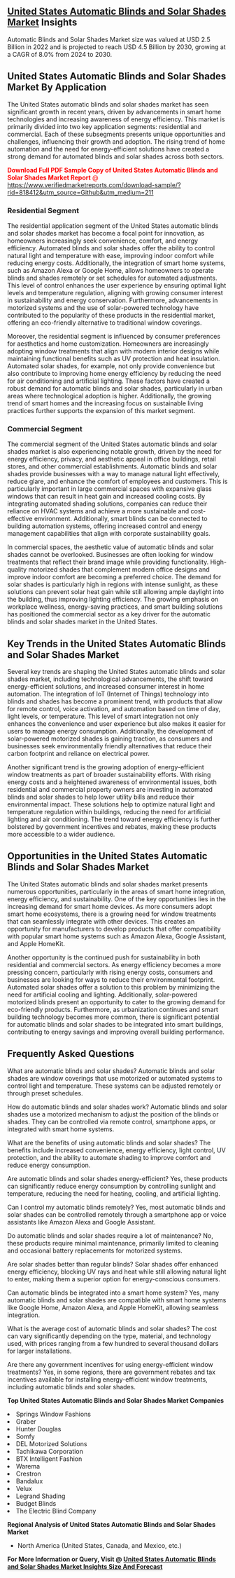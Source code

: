 <h2><a href="https://www.verifiedmarketreports.com/download-sample/?rid=818412&amp;utm_source=Github&amp;utm_medium=211" target="_blank">United States Automatic Blinds and Solar Shades Market</a> Insights</h2><p>Automatic Blinds and Solar Shades Market size was valued at USD 2.5 Billion in 2022 and is projected to reach USD 4.5 Billion by 2030, growing at a CAGR of 8.0% from 2024 to 2030.</p><p><div><h2>United States Automatic Blinds and Solar Shades Market By Application</h2>The United States automatic blinds and solar shades market has seen significant growth in recent years, driven by advancements in smart home technologies and increasing awareness of energy efficiency. This market is primarily divided into two key application segments: residential and commercial. Each of these subsegments presents unique opportunities and challenges, influencing their growth and adoption. The rising trend of home automation and the need for energy-efficient solutions have created a strong demand for automated blinds and solar shades across both sectors.<p><span class=""><span style="color: #ff0000;"><strong>Download Full PDF Sample Copy of United States Automatic Blinds and Solar Shades Market Report</strong> @ </span><a href="https://www.verifiedmarketreports.com/download-sample/?rid=818412&amp;utm_source=Github&amp;utm_medium=211" target="_blank">https://www.verifiedmarketreports.com/download-sample/?rid=818412&amp;utm_source=Github&amp;utm_medium=211</a></span></p><h3>Residential Segment</h3><p>The residential application segment of the United States automatic blinds and solar shades market has become a focal point for innovation, as homeowners increasingly seek convenience, comfort, and energy efficiency. Automated blinds and solar shades offer the ability to control natural light and temperature with ease, improving indoor comfort while reducing energy costs. Additionally, the integration of smart home systems, such as Amazon Alexa or Google Home, allows homeowners to operate blinds and shades remotely or set schedules for automated adjustments. This level of control enhances the user experience by ensuring optimal light levels and temperature regulation, aligning with growing consumer interest in sustainability and energy conservation. Furthermore, advancements in motorized systems and the use of solar-powered technology have contributed to the popularity of these products in the residential market, offering an eco-friendly alternative to traditional window coverings.</p><p>Moreover, the residential segment is influenced by consumer preferences for aesthetics and home customization. Homeowners are increasingly adopting window treatments that align with modern interior designs while maintaining functional benefits such as UV protection and heat insulation. Automated solar shades, for example, not only provide convenience but also contribute to improving home energy efficiency by reducing the need for air conditioning and artificial lighting. These factors have created a robust demand for automatic blinds and solar shades, particularly in urban areas where technological adoption is higher. Additionally, the growing trend of smart homes and the increasing focus on sustainable living practices further supports the expansion of this market segment.</p><h3>Commercial Segment</h3><p>The commercial segment of the United States automatic blinds and solar shades market is also experiencing notable growth, driven by the need for energy efficiency, privacy, and aesthetic appeal in office buildings, retail stores, and other commercial establishments. Automatic blinds and solar shades provide businesses with a way to manage natural light effectively, reduce glare, and enhance the comfort of employees and customers. This is particularly important in large commercial spaces with expansive glass windows that can result in heat gain and increased cooling costs. By integrating automated shading solutions, companies can reduce their reliance on HVAC systems and achieve a more sustainable and cost-effective environment. Additionally, smart blinds can be connected to building automation systems, offering increased control and energy management capabilities that align with corporate sustainability goals.</p><p>In commercial spaces, the aesthetic value of automatic blinds and solar shades cannot be overlooked. Businesses are often looking for window treatments that reflect their brand image while providing functionality. High-quality motorized shades that complement modern office designs and improve indoor comfort are becoming a preferred choice. The demand for solar shades is particularly high in regions with intense sunlight, as these solutions can prevent solar heat gain while still allowing ample daylight into the building, thus improving lighting efficiency. The growing emphasis on workplace wellness, energy-saving practices, and smart building solutions has positioned the commercial sector as a key driver for the automatic blinds and solar shades market in the United States.</p><h2>Key Trends in the United States Automatic Blinds and Solar Shades Market</h2><p>Several key trends are shaping the United States automatic blinds and solar shades market, including technological advancements, the shift toward energy-efficient solutions, and increased consumer interest in home automation. The integration of IoT (Internet of Things) technology into blinds and shades has become a prominent trend, with products that allow for remote control, voice activation, and automation based on time of day, light levels, or temperature. This level of smart integration not only enhances the convenience and user experience but also makes it easier for users to manage energy consumption. Additionally, the development of solar-powered motorized shades is gaining traction, as consumers and businesses seek environmentally friendly alternatives that reduce their carbon footprint and reliance on electrical power.</p><p>Another significant trend is the growing adoption of energy-efficient window treatments as part of broader sustainability efforts. With rising energy costs and a heightened awareness of environmental issues, both residential and commercial property owners are investing in automated blinds and solar shades to help lower utility bills and reduce their environmental impact. These solutions help to optimize natural light and temperature regulation within buildings, reducing the need for artificial lighting and air conditioning. The trend toward energy efficiency is further bolstered by government incentives and rebates, making these products more accessible to a wider audience.</p><h2>Opportunities in the United States Automatic Blinds and Solar Shades Market</h2><p>The United States automatic blinds and solar shades market presents numerous opportunities, particularly in the areas of smart home integration, energy efficiency, and sustainability. One of the key opportunities lies in the increasing demand for smart home devices. As more consumers adopt smart home ecosystems, there is a growing need for window treatments that can seamlessly integrate with other devices. This creates an opportunity for manufacturers to develop products that offer compatibility with popular smart home systems such as Amazon Alexa, Google Assistant, and Apple HomeKit.</p><p>Another opportunity is the continued push for sustainability in both residential and commercial sectors. As energy efficiency becomes a more pressing concern, particularly with rising energy costs, consumers and businesses are looking for ways to reduce their environmental footprint. Automated solar shades offer a solution to this problem by minimizing the need for artificial cooling and lighting. Additionally, solar-powered motorized blinds present an opportunity to cater to the growing demand for eco-friendly products. Furthermore, as urbanization continues and smart building technology becomes more common, there is significant potential for automatic blinds and solar shades to be integrated into smart buildings, contributing to energy savings and improving overall building performance.</p><h2>Frequently Asked Questions</h2><p>What are automatic blinds and solar shades? Automatic blinds and solar shades are window coverings that use motorized or automated systems to control light and temperature. These systems can be adjusted remotely or through preset schedules.</p><p>How do automatic blinds and solar shades work? Automatic blinds and solar shades use a motorized mechanism to adjust the position of the blinds or shades. They can be controlled via remote control, smartphone apps, or integrated with smart home systems.</p><p>What are the benefits of using automatic blinds and solar shades? The benefits include increased convenience, energy efficiency, light control, UV protection, and the ability to automate shading to improve comfort and reduce energy consumption.</p><p>Are automatic blinds and solar shades energy-efficient? Yes, these products can significantly reduce energy consumption by controlling sunlight and temperature, reducing the need for heating, cooling, and artificial lighting.</p><p>Can I control my automatic blinds remotely? Yes, most automatic blinds and solar shades can be controlled remotely through a smartphone app or voice assistants like Amazon Alexa and Google Assistant.</p><p>Do automatic blinds and solar shades require a lot of maintenance? No, these products require minimal maintenance, primarily limited to cleaning and occasional battery replacements for motorized systems.</p><p>Are solar shades better than regular blinds? Solar shades offer enhanced energy efficiency, blocking UV rays and heat while still allowing natural light to enter, making them a superior option for energy-conscious consumers.</p><p>Can automatic blinds be integrated into a smart home system? Yes, many automatic blinds and solar shades are compatible with smart home systems like Google Home, Amazon Alexa, and Apple HomeKit, allowing seamless integration.</p><p>What is the average cost of automatic blinds and solar shades? The cost can vary significantly depending on the type, material, and technology used, with prices ranging from a few hundred to several thousand dollars for larger installations.</p><p>Are there any government incentives for using energy-efficient window treatments? Yes, in some regions, there are government rebates and tax incentives available for installing energy-efficient window treatments, including automatic blinds and solar shades.</p></div></p><p><strong>Top United States Automatic Blinds and Solar Shades Market Companies</strong></p><div data-test-id=""><p><li>Springs Window Fashions</li><li> Graber</li><li> Hunter Douglas</li><li> Somfy</li><li> DEL Motorized Solutions</li><li> Tachikawa Corporation</li><li> BTX Intelligent Fashion</li><li> Warema</li><li> Crestron</li><li> Bandalux</li><li> Velux</li><li> Legrand Shading</li><li> Budget Blinds</li><li> The Electric Blind Company</li></p><div><strong>Regional Analysis of&nbsp;United States Automatic Blinds and Solar Shades Market</strong></div><ul><li dir="ltr"><p dir="ltr">North America&nbsp;(United States, Canada, and Mexico, etc.)</p></li></ul><p><strong>For More Information or Query, Visit @&nbsp;</strong><strong><a href="https://www.verifiedmarketreports.com/product/automatic-blinds-and-solar-shades-market/?utm_source=Github&amp;utm_medium=211" target="_blank">United States Automatic Blinds and Solar Shades Market Insights Size And Forecast</a></strong></p></div>
